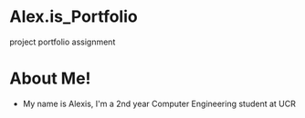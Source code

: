 # Alex.is_Portfolio
project portfolio assignment



# __About Me!__

* My name is Alexis, I'm a 2nd year Computer Engineering student at UCR

